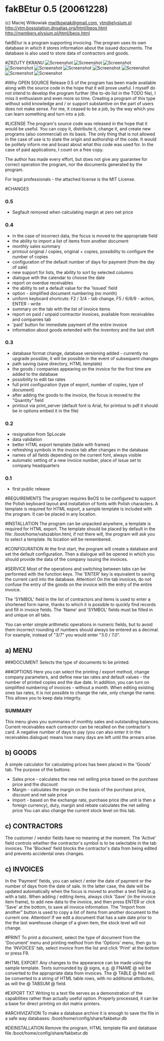 
fakBEtur 0.5 (20061228)
=======================

(c) Maciej Witkowiak <mwitkowiak@gmail.com>, <ytm@elysium.pl>
http://ytm.bossstation.dnsalias.org/html/beos.html
http://members.elysium.pl/html/beos.html

fakBEtur is a program supporting invoicing. The program uses its own database in which it stores information about the issued documents. The database is also used to store data of contractors and goods.

#ZRZUTY EKRANU
![Screenshot](/images/fakbetur-01.png?raw=true) 
![Screenshot](/images/fakbetur-02.png?raw=true) 
![Screenshot](/images/fakbetur-03.png?raw=true) 
![Screenshot](/images/fakbetur-04.png?raw=true) 
![Screenshot](/images/fakbetur-05.png?raw=true) 
![Screenshot](/images/fakbetur-06.png?raw=true) 
![Screenshot](/images/fakbetur-07.png?raw=true) 
![Screenshot](/images/fakbetur-08.png?raw=true) 
![Screenshot](/images/fakbetur-09.png?raw=true) 
![Screenshot](/images/fakbetur-0a.png?raw=true) 


#Why OPEN SOURCE
Release 0.5 of the program has been made available along with the source code in the hope that it will prove useful.
I myself do not intend to develop the program further (the to-do list in the TODO file), I miss it
enthusiasm and even more so time. Creating a program of this type without solid knowledge and / or support
substantive on the part of users does not make sense. For me, it ceased to be a job, by the way
which you can learn something and turn into a job.


#LICENSE
The program's source code was released in the hope that it would be useful. You can copy it, distribute it, change it, and create new programs (also commercial) on its basis.
The only thing that is not allowed in the case of use is to state the origin and authorship of the code. It would be
politely inform me and boast about what this code was used for.
In the case of paid applications, I count on a free copy.

The author has made every effort, but does not give any guarantee for correct operation
the program, nor the documents generated by the program.

For legal professionals - the attached license is the MIT License.


#CHANGES
### 0.5
 - Segfault removed when calculating margin at zero net price
### 0.4
 - in the case of incorrect data, the focus is moved to the appropriate field
 - the ability to import a list of items from another document
 - monthly sales summary
 - printout original / copies, original + copies, possibility to configure the number of copies
 - configuration of the default number of days for payment (from the day of sale)
 - new support for lists, the ability to sort by selected columns
 - dialogue with the calendar to choose the date
 - report on overdue receivables
 - the ability to set a default value for the 'Issued' field
 - option - simplified document numbering (no month)
 - uniform keyboard shortcuts: F2 / 3/4 - tab change, F5 / 6/8/9 - action, ENTER - write
 - summary on the tab with the list of invoice items
 - report on paid / unpaid contractor invoices, available from receivables and companies tab
 - 'paid' button for immediate payment of the entire invoice
 - information about goods extended with the inventory and the last shift
### 0.3
 - database format change, database versioning added - currently no upgrade possible,
   it will be possible in the event of subsequent changes
 - path saving (save directory, HTML template)
 - the goods / companies appearing on the invoice for the first time are added to the database
 - possibility to edit tax rates
 - full print configuration (type of export, number of copies, type of document)
 - after adding the goods to the invoice, the focus is moved to the "Quantity" field
 - printout via print_server (default font is Arial, for printout to pdf it should be in options
   embed it in the file)
### 0.2
 - resignation from SpLocale
 - data validation
 - better HTML export template (table with frames)
 - refreshing symbols in the invoice tab after changes in the database
 - names of all fields depending on the current font, always visible
 - automatic setting of a new invoice number, place of issue set to
   company headquarters
### 0.1
 - first public release


#REQUIREMENTS
The program requires BeOS to be configured to support the Polish keyboard layout and
installation of fonts with Polish characters.
A template is required for HTML export, a sample template is included with the
program. It can be placed in any location.



#INSTALLATION
The program can be unpacked anywhere, a template is required for HTML export.
The template should be placed by default in the file: /boot/home/vatszablon.html, if not there
will, the program will ask you to select a template. Its location will be remembered.



#CONFIGURATION
At the first start, the program will create a database and set the default configuration.
Then a dialogue will be opened in which you should provide the data of the company issuing the invoices.



#SERVICE
Most of the operations and switching between tabs can be performed with the function keys.
The 'ENTER' key is equivalent to saving the current card into the database. Attention! On the tab
invoices, do not confuse the entry of the goods on the invoice with the entry of the entire invoice.

The 'SYMBOL' field in the list of contractors and items is used to enter a shortened form
name, thanks to which it is possible to quickly find records and fill in invoice fields.
The 'Name' and 'SYMBOL' fields must be filled in and unique on all tabs.

You can enter simple arithmetic operations in numeric fields, but to avoid them
incorrect rounding of numbers should always be entered as a decimal.
For example, instead of "3/7" you would enter "3.0 / 7.0".

## a) MENU
###DOCUMENT
Selects the type of documents to be printed.

###OPTIONS
Here you can select the printing / export method, change company parameters, and define
new tax rates and default values - the number of printed copies and the due date.
In addition, you can turn on simplified numbering of invoices - without a month. When editing existing ones
tax rates, it is not possible to change the rate, only change the name. This allows you to keep
data integrity.

### SUMMARY
This menu gives you summaries of monthly sales and outstanding balances. Current receivables
each contractor can be recalled on the contractor's card. A negative number of days to pay (you can
also enter it in the receivables dialogue) means how many days are left until the arrears arise.

## b) GOODS
A simple calculator for calculating prices has been placed in the 'Goods' tab.
The purpose of the buttons:
- Sales price - calculates the new net selling price based on the purchase price and the discount
- Margin - calculates the margin on the basis of the purchase price, discount and net sale price
- Import - based on the exchange rate, purchase price (the unit is then a foreign currency),
  duty, margin and rebate calculates the net selling price
You can also change the current stock level on this tab.

## c) CONTRACTORS
The customer / vendor fields have no meaning at the moment.
The 'Active' field controls whether the contractor's symbol is to be selectable in the tab
invoices.
The 'Blocked' field blocks the contractor's data from being edited and prevents accidental ones
changes.

## c) INVOICES
In the 'Payment' fields, you can select / enter the date of payment or the number of days from the date of sale.
In the latter case, the date will be updated automatically when the focus is moved to another
a text field (e.g. with a tab).
When adding / editing items, always click 'Save' (in the invoice item frame),
to add new data to the invoice, and then press ENTER or click 'Save' at the bottom,
to save all invoice information.
The "Import from another" button is used to copy a list of items from another document to the current one.
Attention! If we edit a document that has a sale date prior to the
the last warehouse change of a given item, the stock level will not change.



#PRINT
To print a document, select the type of document from the 'Document' menu and
printing method from the 'Options' menu, then go to the 'INVOICES' tab, select
invoice from the list and click 'Print' at the bottom or press F9.



#HTML EXPORT
Any changes to the appearance can be made using the sample template. Texts
surrounded by @ signs, e.g. @ FNAME @ will be converted to the appropriate data from
invoices. The @ TABLE @ field will be converted to a string of HTML table rows, with no additional attributes, as will the @ TABSUM @ field.



#EXPORT TXT
Writing to a text file serves as a demonstration of the capabilities rather than actually useful
option. Properly processed, it can be a base for direct printing on dot matrix printers.



#ARCHIVIZATION
To make a database archive it is enough to save the file in a safe way
databases: /boot/home/config/share/fakbetur.db



#DEINSTALLATION
Remove the program, HTML template file and database file
/boot/home/config/share/fakbetur.db
